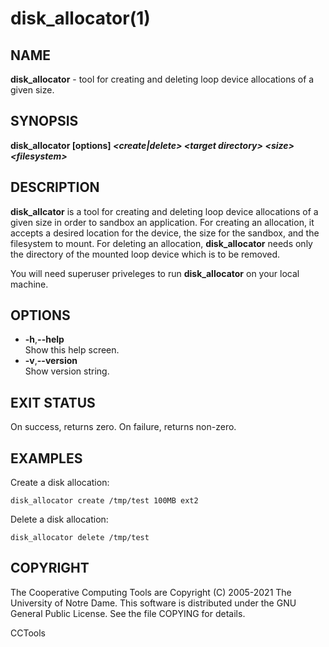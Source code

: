 






















# disk_allocator(1)

## NAME
**disk_allocator** - tool for creating and deleting loop device allocations of a given size.

## SYNOPSIS
**disk_allocator [options] _&lt;create|delete&gt;_ _&lt;target directory&gt;_ _&lt;size&gt;_ _&lt;filesystem&gt;_**

## DESCRIPTION

**disk_allcator** is a tool for creating and deleting loop device allocations
of a given size in order to sandbox an application. For creating an allocation,
it accepts a desired location for the device, the size for the sandbox, and the
filesystem to mount. For deleting an allocation, **disk_allocator** needs only
the directory of the mounted loop device which is to be removed.



You will need superuser priveleges to run **disk_allocator** on your local machine.



## OPTIONS

- **-h**,**--help**<br />Show this help screen.
- **-v**,**--version**<br />Show version string.


## EXIT STATUS
On success, returns zero.  On failure, returns non-zero.

## EXAMPLES

Create a disk allocation:
```
disk_allocator create /tmp/test 100MB ext2
```

Delete a disk allocation:
```
disk_allocator delete /tmp/test
```

## COPYRIGHT

The Cooperative Computing Tools are Copyright (C) 2005-2021 The University of Notre Dame.  This software is distributed under the GNU General Public License.  See the file COPYING for details.

CCTools
